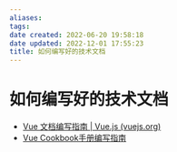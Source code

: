 ```yaml
---
aliases: 
tags: 
date created: 2022-06-20 19:58:18
date updated: 2022-12-01 17:55:23
title: 如何编写好的技术文档
---
```


# 如何编写好的技术文档

- [Vue 文档编写指南 | Vue.js (vuejs.org)](https://v3.cn.vuejs.org/guide/contributing/writing-guide.html#%E5%8E%9F%E5%88%99)
- [Vue Cookbook手册编写指南](https://v3.cn.vuejs.org/cookbook/)
